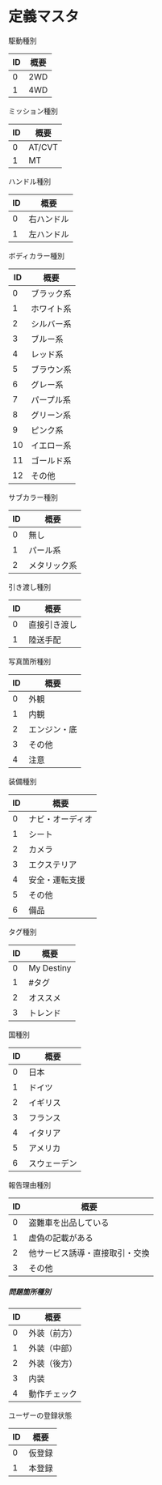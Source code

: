 # 定義マスタ

駆動種別

ID | 概要 
---------|----------
0 | 2WD 
1 | 4WD

ミッション種別

ID | 概要 
---------|----------
0 | AT/CVT 
1 | MT


ハンドル種別	

ID | 概要 
---------|----------
0 | 右ハンドル 
1 | 左ハンドル

ボディカラー種別	

ID | 概要 
---------|----------
0 | ブラック系 
1 | ホワイト系
2 | シルバー系
3 | ブルー系
4 | レッド系
5 | ブラウン系
6 | グレー系
7 | パープル系
8 | グリーン系
9 | ピンク系
10 | イエロー系
11 | ゴールド系
12 | その他

サブカラー種別	

ID | 概要 
---------|----------
0 | 無し 
1 | パール系
2 | メタリック系

引き渡し種別	

ID | 概要 
---------|----------
0 | 直接引き渡し
1 | 陸送手配

写真箇所種別

ID | 概要 
---------|----------
0 | 外観 
1 | 内観
2 | エンジン・底
3 | その他
4 | 注意

装備種別	

ID | 概要 
---------|----------
0 | ナビ・オーディオ 
1 | シート
2 | カメラ
3 | エクステリア
4 | 安全・運転支援
5 | その他
6 | 備品

タグ種別

ID | 概要 
---------|----------
0 | My Destiny 
1 | #タグ
2 | オススメ
3 | トレンド

国種別

ID | 概要 
---------|----------
0 | 日本
1 | ドイツ
2 | イギリス
3 | フランス
4 | イタリア
5 | アメリカ
6 | スウェーデン

報告理由種別

ID | 概要 
---------|----------
0 | 盗難車を出品している 
1 | 虚偽の記載がある
2 | 他サービス誘導・直接取引・交換
3 | その他


##### 問題箇所種別

ID | 概要 
---------|----------
0 | 外装（前方）
1 | 外装（中部）
2 | 外装（後方）
3 | 内装
4 | 動作チェック


ユーザーの登録状態

ID | 概要 
---------|----------
0 | 仮登録
1 | 本登録



